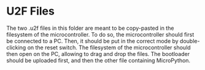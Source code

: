 # U2F Files

The two .u2f files in this folder are meant to be copy-pasted in the filesystem
of the microcontroller. To do so, the microcontroller should first be connected 
to a PC. Then, it should be put in the correct mode by double-clicking on the
reset switch. The filesystem of the microcontroller should then open on the PC, 
allowing to drag and drop the files. The bootloader should be uploaded first, 
and then the other file containing MicroPython.